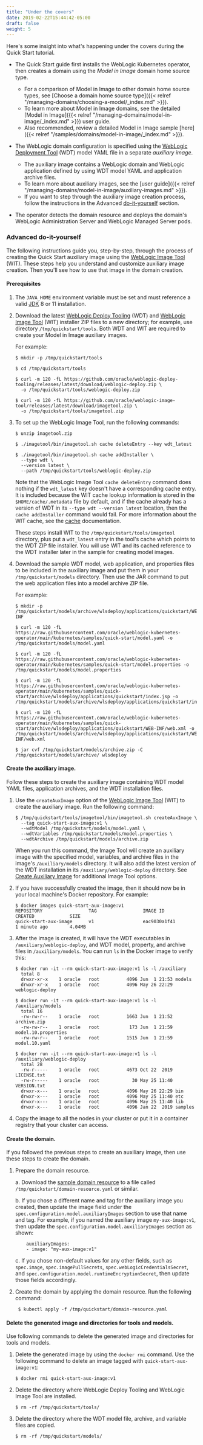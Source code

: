 ```yaml
---
title: "Under the covers"
date: 2019-02-22T15:44:42-05:00
draft: false
weight: 5
---
```

Here's some insight into what's happening under the covers during the Quick Start tutorial.

- The Quick Start guide first installs the WebLogic Kubernetes operator, then creates a domain using the _Model in Image_ domain home source type.

  - For a comparison of Model in Image to other domain home source types, see [Choose a domain home source type]({{< relref "/managing-domains/choosing-a-model/_index.md" >}}).
  - To learn more about Model in Image domains, see the detailed [Model in Image]({{< relref "/managing-domains/model-in-image/_index.md" >}}) user guide.
  - Also recommended, review a detailed Model in Image sample [here]({{< relref "/samples/domains/model-in-image/_index.md" >}}).

- The WebLogic domain configuration is specified using the [WebLogic Deployment Tool](https://oracle.github.io/weblogic-deploy-tooling/) (WDT) model YAML file in a separate _auxiliary image_.

  - The auxiliary image contains a WebLogic domain and WebLogic application defined by using WDT model YAML and application archive files.
  - To learn more about auxiliary images, see the [user guide]({{< relref "/managing-domains/model-in-image/auxiliary-images.md" >}}).
  - If you want to step through the auxiliary image creation process, follow the instructions in the Advanced [do-it-yourself](#advanced-do-it-yourself) section.

- The operator detects the domain resource and deploys the domain's WebLogic Administration Server and WebLogic Managed Server pods.

### Advanced do-it-yourself

The following instructions guide you, step-by-step, through the process of creating the Quick Start auxiliary image using the [WebLogic Image Tool](https://oracle.github.io/weblogic-image-tool/) (WIT).
These steps help you understand and customize auxiliary image creation. Then you'll see how to use that image in the domain creation.

#### Prerequisites
1. The `JAVA_HOME` environment variable must be set and must reference a valid [JDK](https://www.oracle.com/java/technologies/downloads/) 8 or 11 installation.

1. Download the latest [WebLogic Deploy Tooling](https://github.com/oracle/weblogic-deploy-tooling/releases) (WDT) and [WebLogic Image Tool](https://github.com/oracle/weblogic-image-tool/releases) (WIT) installer ZIP files to a new directory; for example, use directory `/tmp/quickstart/tools`. Both WDT and WIT are required to create your Model in Image auxiliary images.

   For example:
   ```shell
   $ mkdir -p /tmp/quickstart/tools
   ```

   ```shell
   $ cd /tmp/quickstart/tools
   ```
   ```shell
   $ curl -m 120 -fL https://github.com/oracle/weblogic-deploy-tooling/releases/latest/download/weblogic-deploy.zip \
     -o /tmp/quickstart/tools/weblogic-deploy.zip
   ```
   ```shell
   $ curl -m 120 -fL https://github.com/oracle/weblogic-image-tool/releases/latest/download/imagetool.zip \
     -o /tmp/quickstart/tools/imagetool.zip
   ```

1. To set up the WebLogic Image Tool, run the following commands:

   ```shell
   $ unzip imagetool.zip
   ```
   ```shell
   $ ./imagetool/bin/imagetool.sh cache deleteEntry --key wdt_latest
   ```
   ```shell
   $ ./imagetool/bin/imagetool.sh cache addInstaller \
     --type wdt \
     --version latest \
     --path /tmp/quickstart/tools/weblogic-deploy.zip
   ```

   Note that the WebLogic Image Tool `cache deleteEntry` command does nothing
   if the `wdt_latest` key doesn't have a corresponding cache entry. It is included
   because the WIT cache lookup information is stored in the `$HOME/cache/.metadata`
   file by default, and if the cache already
   has a version of WDT in its `--type wdt --version latest` location, then the
   `cache addInstaller` command would fail.
   For more information about the WIT cache, see the
   [cache](https://oracle.github.io/weblogic-image-tool/userguide/tools/cache/) documentation.

   These steps install WIT to the `/tmp/quickstart/tools/imagetool` directory,
   plus put a `wdt_latest` entry in the tool's cache which points to the WDT ZIP file installer.
   You will use WIT and its cached reference to the WDT installer later in the sample for creating model images.

1. Download the sample WDT model, web application, and properties files to be included in the auxiliary image and put them in your `/tmp/quickstart/models` directory.
Then use the JAR command to put the web application files into a model archive ZIP file.

   For example:
   ```shell
   $ mkdir -p /tmp/quickstart/models/archive/wlsdeploy/applications/quickstart/WEB-INF
   ```

   ```shell
   $ curl -m 120 -fL https://raw.githubusercontent.com/oracle/weblogic-kubernetes-operator/main/kubernetes/samples/quick-start/model.yaml -o /tmp/quickstart/models/model.yaml
   ```

   ```shell
   $ curl -m 120 -fL https://raw.githubusercontent.com/oracle/weblogic-kubernetes-operator/main/kubernetes/samples/quick-start/model.properties -o /tmp/quickstart/models/model.properties
   ```

   ```shell
   $ curl -m 120 -fL https://raw.githubusercontent.com/oracle/weblogic-kubernetes-operator/main/kubernetes/samples/quick-start/archive/wlsdeploy/applications/quickstart/index.jsp -o /tmp/quickstart/models/archive/wlsdeploy/applications/quickstart/index.jsp
   ```

   ```shell
   $ curl -m 120 -fL https://raw.githubusercontent.com/oracle/weblogic-kubernetes-operator/main/kubernetes/samples/quick-start/archive/wlsdeploy/applications/quickstart/WEB-INF/web.xml -o /tmp/quickstart/models/archive/wlsdeploy/applications/quickstart/WEB-INF/web.xml
   ```

   ```shell
   $ jar cvf /tmp/quickstart/models/archive.zip -C /tmp/quickstart/models/archive/ wlsdeploy
   ```

#### Create the auxiliary image.

Follow these steps to create the auxiliary image containing
WDT model YAML files, application archives, and the WDT installation files.


1. Use the `createAuxImage` option of the [WebLogic Image Tool](https://oracle.github.io/weblogic-image-tool/userguide/tools/create-aux-image/) (WIT) to create the auxiliary image. Run the following command:

     ```shell
     $ /tmp/quickstart/tools/imagetool/bin/imagetool.sh createAuxImage \
       --tag quick-start-aux-image:v1 \
       --wdtModel /tmp/quickstart/models/model.yaml \
       --wdtVariables /tmp/quickstart/models/model.properties \
       --wdtArchive /tmp/quickstart/models/archive.zip
     ```

     When you run this command, the Image Tool will create an auxiliary image with the specified model, variables, and archive files in the
     image's `/auxiliary/models` directory. It will also add the latest version of the WDT installation in its `/auxiliary/weblogic-deploy` directory.
     See [Create Auxiliary Image](https://oracle.github.io/weblogic-image-tool/userguide/tools/create-aux-image/) for additional Image Tool options.

1. If you have successfully created the image, then it should now be in your local machine's Docker repository. For example:

    ```
    $ docker images quick-start-aux-image:v1
    REPOSITORY                 TAG                 IMAGE ID            CREATED             SIZE
    quick-start-aux-image      v1                  eac9030a1f41        1 minute ago        4.04MB
    ```


1. After the image is created, it will have the WDT executables in
   `/auxiliary/weblogic-deploy`, and WDT model, property, and archive
   files in `/auxiliary/models`. You can run `ls` in the Docker
   image to verify this:

   ```shell
   $ docker run -it --rm quick-start-aux-image:v1 ls -l /auxiliary
     total 8
     drwxr-xr-x    1 oracle   root          4096 Jun  1 21:53 models
     drwxr-xr-x    1 oracle   root          4096 May 26 22:29 weblogic-deploy

   $ docker run -it --rm quick-start-aux-image:v1 ls -l /auxiliary/models
     total 16
     -rw-rw-r--    1 oracle   root          1663 Jun  1 21:52 archive.zip
     -rw-rw-r--    1 oracle   root           173 Jun  1 21:59 model.10.properties
     -rw-rw-r--    1 oracle   root          1515 Jun  1 21:59 model.10.yaml

   $ docker run -it --rm quick-start-aux-image:v1 ls -l /auxiliary/weblogic-deploy
     total 28
     -rw-r-----    1 oracle   root          4673 Oct 22  2019 LICENSE.txt
     -rw-r-----    1 oracle   root            30 May 25 11:40 VERSION.txt
     drwxr-x---    1 oracle   root          4096 May 26 22:29 bin
     drwxr-x---    1 oracle   root          4096 May 25 11:40 etc
     drwxr-x---    1 oracle   root          4096 May 25 11:40 lib
     drwxr-x---    1 oracle   root          4096 Jan 22  2019 samples

   ```

1. Copy the image to all the nodes in your cluster or put it in a container registry that your cluster can access.

#### Create the domain.

If you followed the previous steps to create an auxiliary image, then use these steps to create the domain.

1. Prepare the domain resource.

    a. Download the [sample domain resource](https://raw.githubusercontent.com/oracle/weblogic-kubernetes-operator/main/kubernetes/samples/quick-start/domain-resource.yaml) to a file called `/tmp/quickstart/domain-resource.yaml` or similar. 

    b. If you chose a different name and tag for the auxiliary image you created, then update the image field under the `spec.configuration.model.auxiliaryImages`
    section to use that name and tag. For example, if you named the auxiliary image `my-aux-image:v1`, then update the `spec.configuration.model.auxiliaryImages` section as shown:

      ```shell
          auxiliaryImages:
          - image: "my-aux-image:v1"
      ```

    c. If you chose non-default values for any other fields, such as `spec.image`, `spec.imagePullSecrets`, `spec.webLogicCredentialsSecret`, and `spec.configuration.model.runtimeEncryptionSecret`, then update those fields accordingly.

2. Create the domain by applying the domain resource. Run the following command:

      ```shell
       $ kubectl apply -f /tmp/quickstart/domain-resource.yaml
      ```
#### Delete the generated image and directories for tools and models.

Use following commands to delete the generated image and directories for tools and models.

1. Delete the generated image by using the `docker rmi` command. Use the following command to delete an image tagged with `quick-start-aux-image:v1`:

   ```shell
   $ docker rmi quick-start-aux-image:v1
   ```

1. Delete the directory where WebLogic Deploy Tooling and WebLogic Image Tool are installed.

   ```shell
   $ rm -rf /tmp/quickstart/tools/
   ```

1. Delete the directory where the WDT model file, archive, and variable files are copied.

   ```shell
   $ rm -rf /tmp/quickstart/models/
   ```
